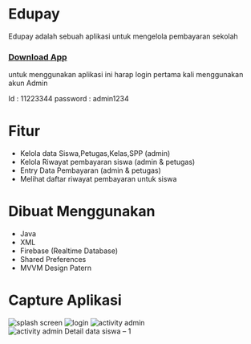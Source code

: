 # Edupay
Edupay adalah sebuah aplikasi untuk mengelola pembayaran sekolah

### <a href ="https://drive.google.com/file/d/1HjsrEsMV4I8cfyQHnk1gkidRUfbnNSN2/view?usp=sharing">Download App</a>

untuk menggunakan aplikasi ini harap login pertama kali menggunakan akun Admin

Id       : 11223344
password : admin1234

# Fitur
* Kelola data Siswa,Petugas,Kelas,SPP (admin)
* Kelola Riwayat pembayaran siswa (admin & petugas)
* Entry Data Pembayaran (admin & petugas)
* Melihat daftar riwayat pembayaran untuk siswa

# Dibuat Menggunakan
* Java
* XML
* Firebase (Realtime Database)
* Shared Preferences
* MVVM Design Patern

# Capture Aplikasi
![splash screen](https://user-images.githubusercontent.com/36475127/83418870-74129280-a44e-11ea-861f-11ad63ce3437.png)
![login](https://user-images.githubusercontent.com/36475127/83419418-3b26ed80-a44f-11ea-82d4-ae9bea15c30a.png)
![activity admin](https://user-images.githubusercontent.com/36475127/83419446-45e18280-a44f-11ea-8036-3db7ab5a51bf.png)
![activity admin Detail data siswa – 1](https://user-images.githubusercontent.com/36475127/83419477-53970800-a44f-11ea-91aa-99494d7455b9.png)


